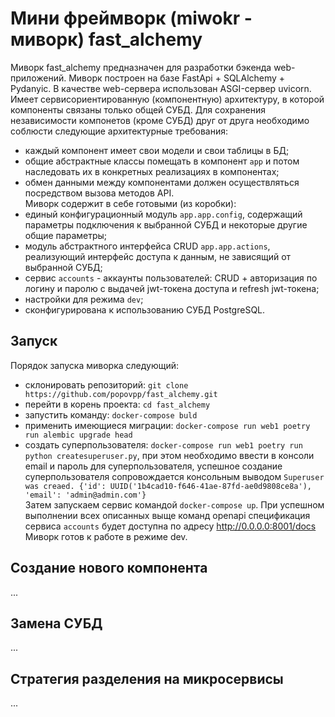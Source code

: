 # Мини фреймворк (miwokr - миворк) fast_alchemy
Миворк fast_alchemy предназначен для разработки бэкенда web-приложений.
Миворк построен на базе FastApi + SQLAlchemy + Pydanyic. В качестве web-сервера использован ASGI-сервер uvicorn. Имеет сервисориентированную (компонентную) архитектуру, в которой компоненты связаны только общей СУБД. Для сохранения независимости компонетов (кроме СУБД) друг от друга необходимо соблюсти следующие архитектурные требования:
- каждый компонент имеет свои модели и свои таблицы в БД;
- общие абстрактные классы помещать в компонент `app` и потом наследовать их в конкретных реализациях в компонентах;
- обмен данными между компонентами должен осуществляться посредством вызова методов API.<br>
Миворк содержит в себе готовыми (из коробки):
 - единый конфигурационный модуль `app.app.config`, содержащий параметры подключения к выбранной СУБД и некоторые другие общие параметры;
 - модуль абстрактного интерфейса CRUD `app.app.actions`, реализующий интерфейс доступа к данным, не зависящий от выбранной СУБД;
 - сервис `accounts` - аккаунты пользователей: CRUD + авторизация по логину и паролю с выдачей jwt-токена доступа и refresh jwt-токена;
 - настройки для режима `dev`;
 - сконфигурирована к использованию СУБД PostgreSQL.

## Запуск
Порядок запуска миворка следующий:
 - склонировать репозиторий:
 `git clone https://github.com/popovpp/fast_alchemy.git`
 - перейти в корень проекта:
 `cd fast_alchemy`
 - запустить команду:
 `docker-compose buld`
 - применить имеющиеся миграции:
 `docker-compose run web1 poetry run alembic upgrade head`
 - создать суперпользователя:
 `docker-compose run web1 poetry run python createsuperuser.py`,
 при этом необходимо ввести в консоли email и пароль для суперпользователя,
 успешное создание суперпользователя сопровождается консольным выводом
 `Superuser was creaed.
  {'id': UUID('1b4cad10-f646-41ae-87fd-ae0d9808ce8a'), 'email': 'admin@admin.com'}`<br>
Затем запускаем сервис командой 
`docker-compose up`.
При успешном выполнении всех описанных выще команд openapi спецификация сервиса `accounts` будет доступна по адресу http://0.0.0.0:8001/docs 
Миворк готов к работе в режиме dev.

## Создание нового компонента
...

## Замена СУБД
...

## Стратегия разделения на микросервисы
...
